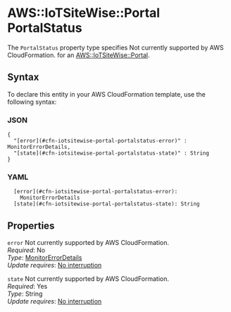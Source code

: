 # AWS::IoTSiteWise::Portal PortalStatus<a name="aws-properties-iotsitewise-portal-portalstatus"></a>

<a name="aws-properties-iotsitewise-portal-portalstatus-description"></a>The `PortalStatus` property type specifies Not currently supported by AWS CloudFormation\. for an [AWS::IoTSiteWise::Portal](aws-resource-iotsitewise-portal.md)\.

## Syntax<a name="aws-properties-iotsitewise-portal-portalstatus-syntax"></a>

To declare this entity in your AWS CloudFormation template, use the following syntax:

### JSON<a name="aws-properties-iotsitewise-portal-portalstatus-syntax.json"></a>

```
{
  "[error](#cfn-iotsitewise-portal-portalstatus-error)" : MonitorErrorDetails,
  "[state](#cfn-iotsitewise-portal-portalstatus-state)" : String
}
```

### YAML<a name="aws-properties-iotsitewise-portal-portalstatus-syntax.yaml"></a>

```
  [error](#cfn-iotsitewise-portal-portalstatus-error): 
    MonitorErrorDetails
  [state](#cfn-iotsitewise-portal-portalstatus-state): String
```

## Properties<a name="aws-properties-iotsitewise-portal-portalstatus-properties"></a>

`error`  <a name="cfn-iotsitewise-portal-portalstatus-error"></a>
Not currently supported by AWS CloudFormation\.  
*Required*: No  
*Type*: [MonitorErrorDetails](aws-properties-iotsitewise-portal-monitorerrordetails.md)  
*Update requires*: [No interruption](https://docs.aws.amazon.com/AWSCloudFormation/latest/UserGuide/using-cfn-updating-stacks-update-behaviors.html#update-no-interrupt)

`state`  <a name="cfn-iotsitewise-portal-portalstatus-state"></a>
Not currently supported by AWS CloudFormation\.  
*Required*: Yes  
*Type*: String  
*Update requires*: [No interruption](https://docs.aws.amazon.com/AWSCloudFormation/latest/UserGuide/using-cfn-updating-stacks-update-behaviors.html#update-no-interrupt)